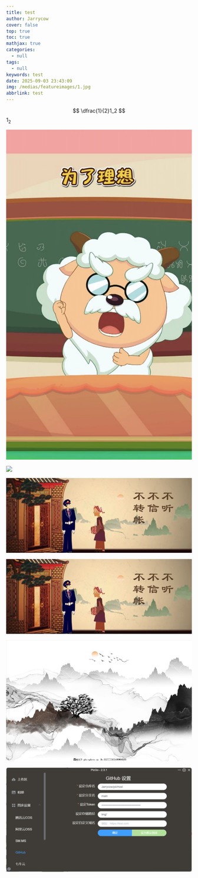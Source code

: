 ```yaml
---
title: test
author: Jarrycow
cover: false
top: true
toc: true
mathjax: true
categories:
  - null
tags:
  - null
keywords: test
date: 2025-09-03 23:43:09
img: /medias/featureimages/1.jpg
abbrlink: test
---
```




<!--more-->

$$
\dfrac{1}{2}1_2
$$
$1_2$



![](test/test.jpg)





![](images/博客插入图片/qm.jpg)



![](https://raw.githubusercontent.com/Jarrycow/picHost/main/img/%E5%8F%8D%E8%AF%88%E8%A7%86%E9%A2%91%E5%B0%81%E9%9D%A2.png)

![](https://raw.githubusercontent.com/Jarrycow/picHost/main/img/%E5%8F%8D%E8%AF%88%E8%A7%86%E9%A2%91%E5%B0%81%E9%9D%A2.png)

![](https://raw.githubusercontent.com/Jarrycow/picHost/main/img/%E5%B1%B1%E6%B0%B4%E7%94%BB%E8%83%8C%E6%99%AF.jpg)

![](https://raw.githubusercontent.com/Jarrycow/picHost/master/img/123.png)
